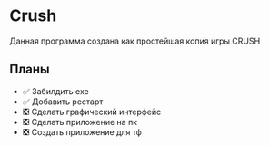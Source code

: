 # Crush
Данная программа создана как простейшая копия игры CRUSH
## Планы
* :white_check_mark: Забилдить exe
* :white_check_mark: Добавить рестарт
* :negative_squared_cross_mark: Сделать графический интерфейс
* :negative_squared_cross_mark: Сделать приложение на пк
* :negative_squared_cross_mark: Создать приложение для тф
